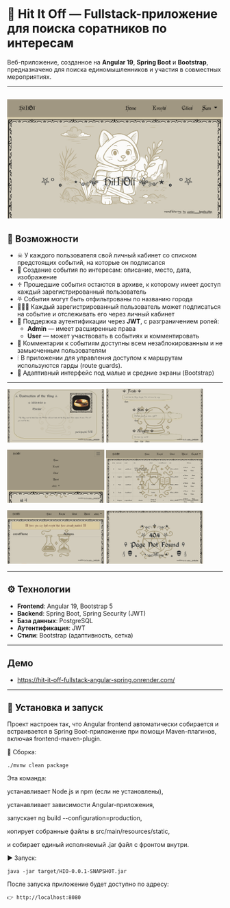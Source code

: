 # 🎯 Hit It Off — Fullstack-приложение для поиска соратников по интересам

Веб-приложение, созданное на **Angular 19**, **Spring Boot** и **Bootstrap**, предназначено для поиска единомышленников и участия в совместных мероприятиях.

---
![Main](https://github.com/senior-kapitoshka/Hit_It_Off_Fullstack_Angular_Spring_Project/blob/main/screenshots/main.png)
---

## 📌 Возможности

- ☠︎︎ У каждого пользователя свой личный кабинет со списком предстоящих событий, на которые он подписался
- 🧩 Создание события по интересам: описание, место, дата, изображение
- ♱ Прошедшие события остаются в архиве, к которому имеет доступ каждый зарегистрированный пользователь
- ⛧ События могут быть отфильтрованы по названию города
- 🧑‍🤝‍🧑 Каждый зарегистрированный пользователь может подписаться на событие и отслеживать его через личный кабинет
- 🔐 Поддержка аутентификации через **JWT**, с разграничением ролей:
  - **Admin** — имеет расширенные права
  - **User** — может участвовать в событиях и комментировать
- 💬 Комментарии к событиям доступны всем незаблокированным и не замьюченным пользователям
- 🕯 В приложении для управления доступом к маршрутам используются гарды (route guards).
- 📱 Адаптивный интерфейс под малые и средние экраны (Bootstrap)

---
<p float="left">
  <img src="https://github.com/senior-kapitoshka/Hit_It_Off_Fullstack_Angular_Spring_Project/blob/main/screenshots/mordor.png" width="45%" />
  <img src="https://github.com/senior-kapitoshka/Hit_It_Off_Fullstack_Angular_Spring_Project/blob/main/screenshots/comments.png" width="45%" />
</p>

<p float="left">
  <img src="https://github.com/senior-kapitoshka/Hit_It_Off_Fullstack_Angular_Spring_Project/blob/main/screenshots/phone.png" width="45%" />
  <img src="https://github.com/senior-kapitoshka/Hit_It_Off_Fullstack_Angular_Spring_Project/blob/main/screenshots/users.png" width="45%" />
</p>

<p float="left">
  <img src="https://github.com/senior-kapitoshka/Hit_It_Off_Fullstack_Angular_Spring_Project/blob/main/screenshots/archive.png" width="45%" />
  <img src="https://github.com/senior-kapitoshka/Hit_It_Off_Fullstack_Angular_Spring_Project/blob/main/screenshots/404.png" width="45%" />
</p>


---

## ⚙️ Технологии

- **Frontend**: Angular 19, Bootstrap 5
- **Backend**: Spring Boot, Spring Security (JWT)
- **База данных**: PostgreSQL
- **Аутентификация**: JWT
- **Стили**: Bootstrap (адаптивность, сетка)

---
## Демо
 
- https://hit-it-off-fullstack-angular-spring.onrender.com/
---

## 🚀 Установка и запуск

Проект настроен так, что Angular frontend автоматически собирается и встраивается в Spring Boot-приложение при помощи Maven-плагинов, включая frontend-maven-plugin.

🔧 Сборка:
```
./mvnw clean package
```
Эта команда:

устанавливает Node.js и npm (если не установлены),

устанавливает зависимости Angular-приложения,

запускает ng build --configuration=production,

копирует собранные файлы в src/main/resources/static,

и собирает единый исполняемый .jar файл с фронтом внутри.

▶️ Запуск:
```
java -jar target/HIO-0.0.1-SNAPSHOT.jar
```
После запуска приложение будет доступно по адресу:
```
👉 http://localhost:8080
```
